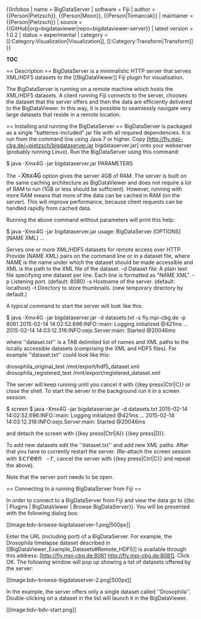 {{Infobox
| name                  = BigDataServer
| software              = Fiji
| author                = {{Person|Pietzsch}}, {{Person|Moon}}, {{Person|Tomancak}}
| maintainer            = {{Person|Pietzsch}}
| source                = {{GitHub|org=bigdataviewer|repo=bigdataviewer-server}}
| latest version        = 1.0.2
| status                = experimental
| category              = [[:Category:Visualization|Visualization]], [[:Category:Transform|Transform]]
}}

__TOC__

== Description ==
BigDataServer is a minimalistic HTTP server that serves XML/HDF5 datasets to the [[BigDataViewer]] Fiji plugin for visualisation.

The BigDataServer is running on a remote machine which hosts the XML/HDF5 datasets.
A client running Fiji connects to the server, chooses the dataset that the server offers and then the data are efficiently delivered to the BigDataViewer.
In this way, it is possible to seamlessly navigate very large datasets that reside in a remote location.


== Installing and running the BigDataServer ==
BigDataServer is packaged as a single "batteries-included" jar file with all required dependencies.
It is run from the command line using Java 7 or higher.
Copy [http://fly.mpi-cbg.de/~pietzsch/bigdataserver.jar bigdataserver.jar] onto your webserver (probably running Linux).
Run the BigDataServer using this command:

 $ java -Xmx4G -jar bigdataserver.jar PARAMETERS

The <tt style="font-size: 1.25em;">-Xmx4G</tt> option gives the server 4GB of RAM.
The server is built on the same caching architecture as BigDataViewer and does not require a lot of RAM to run (1GB or less should be sufficient).
However, running with more RAM means that more of the data can be cached in RAM (on the server).
This will improve performance, because client requests can be handled rapidly from cached data.

Running the above command without parameters will print this help:

 $ java -Xmx4G -jar bigdataserver.jar
 usage: BigDataServer [OPTIONS] [NAME XML] ...
 
 Serves one or more XML/HDF5 datasets for remote access over HTTP.
 Provide (NAME XML) pairs on the command line or in a dataset file, where
 NAME is the name under which the dataset should be made accessible and XML
 is the path to the XML file of the dataset.
 -d <FILE>        Dataset file: A plain text file specifying one dataset
                  per line. Each line is formatted as "NAME <TAB> XML".
 -p <PORT>        Listening port.
                  (default: 8080)
 -s <HOSTNAME>    Hostname of the server.
                  (default: localhost)
 -t <DIRECTORY>   Directory to store thumbnails. (new temporary directory
                  by default.)

A typical command to start the server will look like this:

 $ java -Xmx4G -jar bigdataserver.jar -d datasets.txt -s fly.mpi-cbg.de -p 8081
 2015-02-14 14:02:52.696:INFO::main: Logging initialized @421ms
 ...
 2015-02-14 14:03:12.316:INFO:oejs.Server:main: Started @20046ms

where ''dataset.txt'' is a TAB delimited list of names and XML paths to the locally accessible datasets (comprising the XML and HDF5 files).
For example ''dataset.txt'' could look like this:

 drosophila_original_test	/mnt/export/hdf5_dataset.xml
 drosophila_registered_test	/mnt/export/registered_dataset.xml

The server will keep running until you cancel it with {{key press|Ctrl|C}} or close the shell.
To start the server in the background run it in a screen session:

 $ screen
 $ java -Xmx4G -jar bigdataserver.jar -d datasets.txt
 2015-02-14 14:02:52.696:INFO::main: Logging initialized @421ms
 ...
 2015-02-14 14:03:12.316:INFO:oejs.Server:main: Started @20046ms

and detach the screen with {{key press|Ctrl|A}} {{key press|D}}.

To add new datasets edit the ''dataset.txt'' and add new XML paths.
After that you have to currently restart the server.
(Re-attach the screen session with <tt style="font-size: 1.25em;">screen -r</tt>, cancel the server with {{key press|Ctrl|C}} and repeat the above).

Note that the server port needs to be open.


== Connecting to a running BigDataServer from Fiji ==

In order to connect to a BigDataServer from Fiji and view the data go to {{bc | Plugins | BigDataViewer | Browse BigDataServer}}.
You will be presented with the following dialog box:

[[Image:bdv-browse-bigdataserver-1.png|500px]]

Enter the URL (including port) of a BigDataServer.
For example, the Drosophila timelapse dataset described in 
[[BigDataViewer_Example_Datasets#Remote_HDF5]] is available through this address:
[http://fly.mpi-cbg.de:8081 http://fly.mpi-cbg.de:8081]. Click OK.
The following window will pop up showing a list of datasets offered by the server:

[[Image:bdv-browse-bigdataserver-2.png|500px]]

In the example, the server offers only a single dataset called ''Drosophila''.
Double-clicking on a dataset in the list will launch it in the BigDataViewer.

[[Image:bdv-bdv-start.png]]
